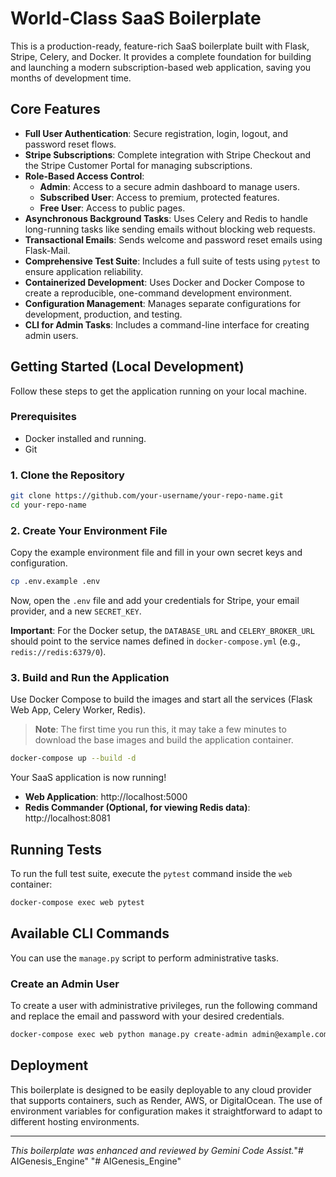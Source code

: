 # World-Class SaaS Boilerplate

This is a production-ready, feature-rich SaaS boilerplate built with Flask, Stripe, Celery, and Docker. It provides a complete foundation for building and launching a modern subscription-based web application, saving you months of development time.

## Core Features

*   **Full User Authentication**: Secure registration, login, logout, and password reset flows.
*   **Stripe Subscriptions**: Complete integration with Stripe Checkout and the Stripe Customer Portal for managing subscriptions.
*   **Role-Based Access Control**:
    *   **Admin**: Access to a secure admin dashboard to manage users.
    *   **Subscribed User**: Access to premium, protected features.
    *   **Free User**: Access to public pages.
*   **Asynchronous Background Tasks**: Uses Celery and Redis to handle long-running tasks like sending emails without blocking web requests.
*   **Transactional Emails**: Sends welcome and password reset emails using Flask-Mail.
*   **Comprehensive Test Suite**: Includes a full suite of tests using `pytest` to ensure application reliability.
*   **Containerized Development**: Uses Docker and Docker Compose to create a reproducible, one-command development environment.
*   **Configuration Management**: Manages separate configurations for development, production, and testing.
*   **CLI for Admin Tasks**: Includes a command-line interface for creating admin users.

## Getting Started (Local Development)

Follow these steps to get the application running on your local machine.

### Prerequisites

*   Docker installed and running.
*   Git

### 1. Clone the Repository

```bash
git clone https://github.com/your-username/your-repo-name.git
cd your-repo-name
```

### 2. Create Your Environment File

Copy the example environment file and fill in your own secret keys and configuration.

```bash
cp .env.example .env
```

Now, open the `.env` file and add your credentials for Stripe, your email provider, and a new `SECRET_KEY`.

**Important**: For the Docker setup, the `DATABASE_URL` and `CELERY_BROKER_URL` should point to the service names defined in `docker-compose.yml` (e.g., `redis://redis:6379/0`).

### 3. Build and Run the Application

Use Docker Compose to build the images and start all the services (Flask Web App, Celery Worker, Redis).

> **Note**: The first time you run this, it may take a few minutes to download the base images and build the application container.

```bash
docker-compose up --build -d
```

Your SaaS application is now running!

*   **Web Application**: http://localhost:5000
*   **Redis Commander (Optional, for viewing Redis data)**: http://localhost:8081

## Running Tests

To run the full test suite, execute the `pytest` command inside the `web` container:

```bash
docker-compose exec web pytest
```

## Available CLI Commands

You can use the `manage.py` script to perform administrative tasks.

### Create an Admin User

To create a user with administrative privileges, run the following command and replace the email and password with your desired credentials.

```bash
docker-compose exec web python manage.py create-admin admin@example.com your-strong-password
```

## Deployment

This boilerplate is designed to be easily deployable to any cloud provider that supports containers, such as Render, AWS, or DigitalOcean. The use of environment variables for configuration makes it straightforward to adapt to different hosting environments.

---

*This boilerplate was enhanced and reviewed by Gemini Code Assist.*"# AIGenesis_Engine" 
"# AIGenesis_Engine" 
